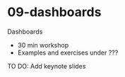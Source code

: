 # 09-dashboards

Dashboards

- 30 min workshop
- Examples and exercises under ???

TO DO: Add keynote slides
